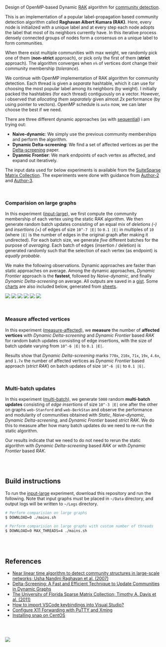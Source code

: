 Design of OpenMP-based Dynamic [RAK] algorithm for [community detection].

This is an implementation of a popular label-propagation based community
detection algorithm called **Raghavan Albert Kumara (RAK)**. Here, every node is
initialized with a unique label and at every step each node adopts the label
that most of its neighbors currently have. In this iterative process densely
connected groups of nodes form a consensus on a unique label to form
communities.

When there exist multiple communities with max weight, we randomly pick one of
them (**non-strict** approach), or pick only the first of them (**strict** approach).
The algorithm converges when `n%` of vertices dont change their community
membership (*tolerance*).

We continue with OpenMP implementation of RAK algorithm for community detection.
Each thread is given a *separate* hashtable, which it can use for choosing the
most popular label among its neighbors (by weight). I initially packed the
hashtables (for each thread) contiguously on a vector. However, i observed that
*allocating them separately* given almost *2x* performance (by using pointer to
vectors). OpenMP schedule is `auto` now, we can later choose the best if we
need.

There are three different dynamic approaches (as with [sequential]) i am trying out:
- **Naive-dynamic**: We simply use the previous community memberships and perform the algorithm.
- **Dynamic Delta-screening**: We find a set of affected vertices as per the [Delta-screening] paper.
- **Dyanmic Frontier**: We mark endpoints of each vertex as affected, and expand out iteratively.

The input data used for below experiments is available from the [SuiteSparse Matrix Collection].
The experiments were done with guidance from [Author-2] and
[Author-3].

[RAK]: https://arxiv.org/abs/0709.2938
[community detection]: https://en.wikipedia.org/wiki/Community_search
[sequential]: https://github.com/puzzlef/rak-communities-static-vs-dynamic
[Delta-screening]: https://ieeexplore.ieee.org/document/9384277
[Author-3]: https://www.example.com
[Author-2]: https://www.example.com
[SuiteSparse Matrix Collection]: https://sparse.tamu.edu

<br>


### Comparision on large graphs

In this experiment ([input-large]), we first compute the community membership of
each vertex using the static RAK algorithm. We then generate random batch
updates consisting of an equal mix of *deletions (-)* and  *insertions (+)* of
edges of size `10^-7 |E|` to `0.1 |E|` in multiples of `10` (where `|E|` is the
number of edges in the original graph after making it undirected). For each
batch size, we generate *five* different batches for the purpose of *averaging*.
Each batch of edges (insertion / deletion) is generated randomly such that the
selection of each vertex (as endpoint) is *equally probable*.

We make the following observations. Dynamic approaches are faster than static
approaches on average. Among the dynamic approaches, *Dynamic Frontier* approach
is the **fastest**, followed by *Naive-dynamic*, and finally *Dynamic*
*Delta-screening* on average. All outputs are saved in a [gist]. Some [charts]
are also included below, generated from [sheets].

[![](https://i.imgur.com/KGgvFnW.png)][sheetp]
[![](https://i.imgur.com/g6nowdy.png)][sheetp]
[![](https://i.imgur.com/ZR4y8dJ.png)][sheetp]
[![](https://i.imgur.com/7ihG2kB.png)][sheetp]
[![](https://i.imgur.com/BL361Nf.png)][sheetp]
[![](https://i.imgur.com/Kv7fTQC.png)][sheetp]

[input-large]: https://github.com/puzzlef/rak-communities-openmp-dynamic/tree/input-large

<br>


### Measure affected vertices

In this experiment ([measure-affected]), we **measure** the number of **affected**
**vertices** with *Dynamic Delta-screening* and *Dynamic Frontier* based *RAK*
for random batch updates consisting of edge insertions, with the size of batch
update varying from `10^-6 |E|` to `0.1 |E|`.

Results show that *Dynamic Delta-screening* marks `770x`, `210x`, `71x`, `19x`,
`4.6x`, and `1.7x` the number of affected vertices as *Dynamic Frontier* based
approach (*strict RAK*) on batch updates of size `10^-6 |E|` to `0.1 |E|`.

[measure-affected]: https://github.com/puzzlef/rak-communities-openmp-dynamic/tree/measure-affected

<br>


### Multi-batch updates

In this experiment ([multi-batch]), we generate `5000` random **multi-batch**
**updates** consisting of *edge insertions* of size `10^-3 |E|` one after the
other on graphs `web-Stanford` and `web-BerkStan` and observe the performance
and modularity of communities obtained with *Static*, *Naive-dynamic*, *Dynamic*
*Delta-screening*, and *Dynamic Frontier* based *strict RAK*. We do this to
measure after how many batch updates do we need to re-run the static algorithm.

Our results indicate that we need to do not need to rerun the static algorithm
with *Dynamic Delta-screening* based *RAK* or with *Dynamic Frontier* based
*RAK*.

[multi-batch]: https://github.com/puzzlef/rak-communities-openmp-dynamic/tree/multi-batch

<br>
<br>


## Build instructions

To run the [input-large] experiment, download this repository and run the
following. Note that input graphs must be placed in `~/Data` directory, and
output logs will be written to `~/Logs` directory.

```bash
# Perform comparision on large graphs
$ DOWNLOAD=0 ./mains.sh

# Perform comparision on large graphs with custom number of threads
$ DOWNLOAD=0 MAX_THREADS=4 ./mains.sh
```

<br>
<br>


## References

- [Near linear time algorithm to detect community structures in large-scale networks; Usha Nandini Raghavan et al. (2007)](https://arxiv.org/abs/0709.2938)
- [Delta-Screening: A Fast and Efficient Technique to Update Communities in Dynamic Graphs](https://ieeexplore.ieee.org/document/9384277)
- [The University of Florida Sparse Matrix Collection; Timothy A. Davis et al. (2011)](https://doi.org/10.1145/2049662.2049663)
- [How to import VSCode keybindings into Visual Studio?](https://stackoverflow.com/a/62417446/1413259)
- [Configure X11 Forwarding with PuTTY and Xming](https://www.centlinux.com/2019/01/configure-x11-forwarding-putty-xming-windows.html)
- [Installing snap on CentOS](https://snapcraft.io/docs/installing-snap-on-centos)

<br>
<br>


[![](https://i.imgur.com/u17N4wL.jpg)](https://www.youtube.com/watch?v=JZO-ZwkFoF8)<br>


[gist]: https://www.example.com
[charts]: https://imgur.com/a/we31l57
[sheets]: https://docs.google.com/spreadsheets/d/1MG1NlpQ-etbwaENJwSjcq5eUTvsUphi2QfvYbjKnFss/edit?usp=sharing
[sheetp]: https://docs.google.com/spreadsheets/d/e/2PACX-1vTIayId2dZvtmVorj6ESwA10p3pNHGF4znpk9CB1--DBsmwK14l12dFNt3LwXZNf1cCqgzf11BXoW3o/pubhtml
